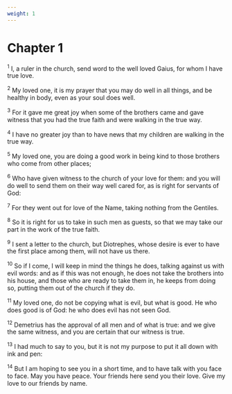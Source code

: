 ```yaml
---
weight: 1
---
```


# Chapter 1

<sup>1</sup> I, a ruler in the church, send word to the well loved Gaius, for whom I have true love. 

<sup>2</sup> My loved one, it is my prayer that you may do well in all things, and be healthy in body, even as your soul does well. 

<sup>3</sup> For it gave me great joy when some of the brothers came and gave witness that you had the true faith and were walking in the true way. 

<sup>4</sup> I have no greater joy than to have news that my children are walking in the true way. 

<sup>5</sup> My loved one, you are doing a good work in being kind to those brothers who come from other places; 

<sup>6</sup> Who have given witness to the church of your love for them: and you will do well to send them on their way well cared for, as is right for servants of God: 

<sup>7</sup> For they went out for love of the Name, taking nothing from the Gentiles. 

<sup>8</sup> So it is right for us to take in such men as guests, so that we may take our part in the work of the true faith. 

<sup>9</sup> I sent a letter to the church, but Diotrephes, whose desire is ever to have the first place among them, will not have us there. 

<sup>10</sup> So if I come, I will keep in mind the things he does, talking against us with evil words: and as if this was not enough, he does not take the brothers into his house, and those who are ready to take them in, he keeps from doing so, putting them out of the church if they do. 

<sup>11</sup> My loved one, do not be copying what is evil, but what is good. He who does good is of God: he who does evil has not seen God. 

<sup>12</sup> Demetrius has the approval of all men and of what is true: and we give the same witness, and you are certain that our witness is true. 

<sup>13</sup> I had much to say to you, but it is not my purpose to put it all down with ink and pen: 

<sup>14</sup> But I am hoping to see you in a short time, and to have talk with you face to face. May you have peace. Your friends here send you their love. Give my love to our friends by name. 

